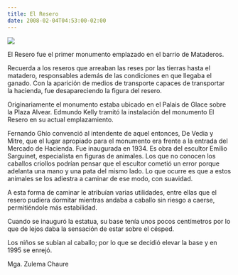 ```yaml
---
title: El Resero
date: 2008-02-04T04:53:00-02:00
---
```


[![](https://blogger.googleusercontent.com/img/b/R29vZ2xl/AVvXsEhrlU6GHzpCzXuB3HXFoIVQfmmffhCnDrqxdfa5L0og5tGQ64WeGn3HGJwFpCvUSvfh0StZzW-uLp21NYZcCDG4JtD8OasfbHHI2YSNXOcOaz4uQlbaGctONx9VG_mM87PtapqDf4tZfXWF/s320/resero.jpg)](https://blogger.googleusercontent.com/img/b/R29vZ2xl/AVvXsEhrlU6GHzpCzXuB3HXFoIVQfmmffhCnDrqxdfa5L0og5tGQ64WeGn3HGJwFpCvUSvfh0StZzW-uLp21NYZcCDG4JtD8OasfbHHI2YSNXOcOaz4uQlbaGctONx9VG_mM87PtapqDf4tZfXWF/s1600-h/resero.jpg)

El Resero fue el primer monumento emplazado en el barrio de Mataderos.

Recuerda a los reseros que arreaban las reses por las tierras hasta el matadero, responsables además de las condiciones en que llegaba el ganado. Con la aparición de medios de transporte capaces de transportar la hacienda, fue desapareciendo la figura del resero.

Originariamente el monumento estaba ubicado en el Palais de Glace sobre la Plaza Alvear. Edmundo Kelly tramitó la instalación del monumento El Resero en su actual emplazamiento.

Fernando Ghío convenció al intendente de aquel entonces, De Vedia y Mitre, que el lugar apropiado para el monumento era frente a la entrada del Mercado de Hacienda. Fue inaugurada en 1934. Es obra del escultor Emilio Sarguinet, especialista en figuras de animales. Los que no conocen los caballos criollos podrían pensar que el escultor cometió un error porque adelanta una mano y una pata del mismo lado. Lo que ocurre es que a estos animales se los adiestra a caminar de ese modo, con suavidad.

A esta forma de caminar le atribuían varias utilidades, entre ellas que el resero pudiera dormitar mientras andaba a caballo sin riesgo a caerse, permitiéndole más estabilidad.

Cuando se inauguró la estatua, su base tenía unos pocos centímetros por lo que de lejos daba la sensación de estar sobre el césped.

Los niños se subían al caballo; por lo que se decidió elevar la base y en 1995 se enrejó.

Mga. Zulema Chaure
